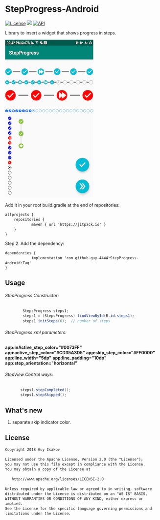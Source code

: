 # StepProgress-Android
[![License](https://img.shields.io/badge/License-Apache%202.0-blue.svg)](https://github.com/vlad1m1r990/Lemniscate/blob/master/LICENSE)
[![](https://jitpack.io/v/guy-4444/StepProgress-Android.svg)](https://jitpack.io/#guy-4444/StepProgress-Android)
[![API](https://img.shields.io/badge/API-15%2B-green.svg?style=flat)]()

Library to insert a widget that shows progress in steps.

![device-2018-06-06-144912](https://github.com/guy-4444/StepProgress-Android/blob/master/device-2019-02-04-144302.png?raw=true)

Add it in your root build.gradle at the end of repositories:
```
allprojects {
	repositories {
			maven { url 'https://jitpack.io' }
	}
}
```

Step 2. Add the dependency:

```
dependencies {
	        implementation 'com.github.guy-4444:StepProgress-Android:Tag'
}
```
## Usage

###### StepProgress Constructor:
```java
        StepsProgress steps1;
        steps1 = (StepsProgress) findViewById(R.id.steps1);
        steps1.initSteps(6);  // number of steps
```

###### StepProgress xml parameters:

**app:inActive_step_color="#0073FF"**
**app:active_step_color="#CD35A3D5"**
**app:skip_step_color="#FF0000"**
**app:line_width="5dp"**
**app:line_padding="10dp"**
**app:step_orientation="horizontal"**

###### StepView Control ways:
```java
       steps1.stepCompleted();
       steps1.stepSkipped();
```

## What's new

1. separate skip indicator color.


## License

    Copyright 2018 Guy Isakov

    Licensed under the Apache License, Version 2.0 (the "License");
    you may not use this file except in compliance with the License.
    You may obtain a copy of the License at

       http://www.apache.org/licenses/LICENSE-2.0

    Unless required by applicable law or agreed to in writing, software
    distributed under the License is distributed on an "AS IS" BASIS,
    WITHOUT WARRANTIES OR CONDITIONS OF ANY KIND, either express or implied.
    See the License for the specific language governing permissions and
    limitations under the License.


